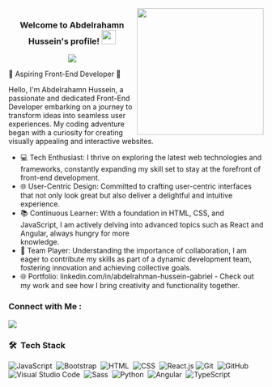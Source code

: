 
<img width="250" align="right" src="https://c.tenor.com/_DOBjnGspYAAAAAM/code-coding.gif">

<h3 align="center">
  Welcome to Abdelrahamn Hussein's profile!
  <img src="https://media.giphy.com/media/hvRJCLFzcasrR4ia7z/giphy.gif" width="28">
</h3>

<!-- Typing SVG by DenverCoder1 - https://github.com/DenverCoder1/readme-typing-svg -->
<p align="center">
  <a href="https://github.com/DenverCoder1/readme-typing-svg"><img src="https://readme-typing-svg.herokuapp.com/?lines=Front-end%20developer;Always%20learning%20new%20things&font=Fira%20Code&center=true&width=440&height=45&color=f75c7e&vCenter=true&size=22"></a>
</p> 

  🚀 Aspiring Front-End Developer 🚀

Hello, I'm Abdelrahamn Hussein, a passionate and dedicated Front-End Developer embarking on a journey to transform ideas into seamless user experiences. My coding adventure began with a curiosity for creating visually appealing and interactive websites.

- 💻 Tech Enthusiast: I thrive on exploring the latest web technologies and frameworks, constantly expanding my skill set to stay at the forefront of front-end development.
- 🌐 User-Centric Design: Committed to crafting user-centric interfaces that not only look great but also deliver a delightful and intuitive experience.
- 📚 Continuous Learner: With a foundation in HTML, CSS, and JavaScript, I am actively delving into advanced topics such as React and Angular, always hungry for more   
  knowledge.
- 🤝 Team Player: Understanding the importance of collaboration, I am eager to contribute my skills as part of a dynamic development team, fostering innovation and 
  achieving collective goals.
- 🌐 Portfolio: linkedin.com/in/abdelrahman-hussein-gabriel - Check out my work and see how I bring creativity and functionality together.

### Connect with Me :

<a href="https://linkedin.com/in/abdelrahman-hussein-gabriel" target="_blank"><img src="https://img.shields.io/badge/-Abdelrahman%20Hussein-0077B5?style=for-the-badge&logo=Linkedin&logoColor=white"/></a>




### 🛠 &nbsp;Tech Stack
![JavaScript](https://img.shields.io/badge/-JavaScript-05122A?style=flat&logo=javascript)&nbsp;
![Bootstrap](https://img.shields.io/badge/-Bootstrap-05122A?style=flat&logo=bootstrap&logoColor=563D7C)&nbsp;
![HTML](https://img.shields.io/badge/-HTML-05122A?style=flat&logo=HTML5)&nbsp;
![CSS](https://img.shields.io/badge/-CSS-05122A?style=flat&logo=CSS3&logoColor=1572B6)&nbsp;
![React.js](https://img.shields.io/badge/-React-05122A?style=flat&logo=react)
![Git](https://img.shields.io/badge/-Git-05122A?style=flat&logo=git)&nbsp;
![GitHub](https://img.shields.io/badge/-GitHub-05122A?style=flat&logo=github)&nbsp;
![Visual Studio Code](https://img.shields.io/badge/-Visual%20Studio%20Code-05122A?style=flat&logo=visual-studio-code&logoColor=007ACC)&nbsp;
![Sass](https://img.shields.io/badge/-Sass-05122A?style=flat&logo=sass)&nbsp;
![Python](https://img.shields.io/badge/-Python%20-05122A?style=flat&logo=python)&nbsp;
![Angular](https://img.shields.io/badge/-Angular%20-05122A?style=flat&logo=Angular)&nbsp;
![TypeScript](https://img.shields.io/badge/-TypeScript%20-05122A?style=flat&logo=TypeScript)&nbsp;





